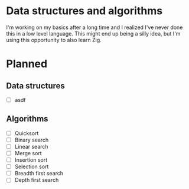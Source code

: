 # Data structures and algorithms

I'm working on my basics after a long time and I realized I've never done this in a low level language. This might end up being a silly idea, but I'm using this opportunity to also learn Zig.

# Planned
## Data structures 
- [ ] asdf

## Algorithms 
- [ ] Quicksort
- [ ] Binary search
- [ ] Linear search
- [ ] Merge sort
- [ ] Insertion sort
- [ ] Selection sort
- [ ] Breadth first search
- [ ] Depth first search
